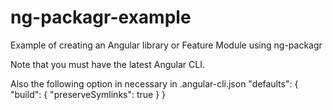 # ng-packagr-example
Example of creating an Angular library or Feature Module using ng-packagr

Note that you must have the latest Angular CLI.

Also the following option in necessary in .angular-cli.json
  "defaults": {
    "build": {
      "preserveSymlinks": true
    }
  }
